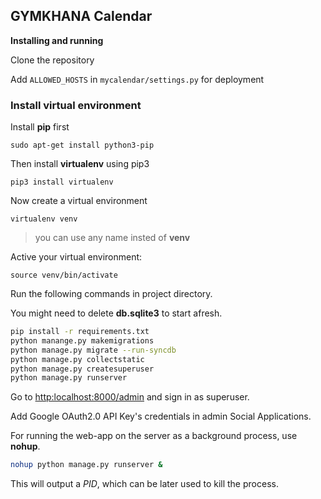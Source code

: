 ## GYMKHANA Calendar

__Installing and running__

Clone the repository

Add  `ALLOWED_HOSTS` in `mycalendar/settings.py` for deployment

### Install virtual environment

Install **pip** first

    sudo apt-get install python3-pip

Then install **virtualenv** using pip3

    pip3 install virtualenv 

Now create a virtual environment

    virtualenv venv 

>you can use any name insted of **venv**

Active your virtual environment:

    source venv/bin/activate

Run the following commands in project directory.

You might need to delete **db.sqlite3** to start afresh.

```bash
pip install -r requirements.txt
python manange.py makemigrations
python manage.py migrate --run-syncdb
python manage.py collectstatic
python manage.py createsuperuser
python manage.py runserver
```

Go to [http:localhost:8000/admin](http:localhost:8000/admin) and sign in as superuser.

Add Google OAuth2.0 API Key's credentials in admin Social Applications.

For running the web-app on the server as a background process, use **nohup**.
```bash
nohup python manage.py runserver &  
```
This will output a *PID*, which can be later used to kill the process.